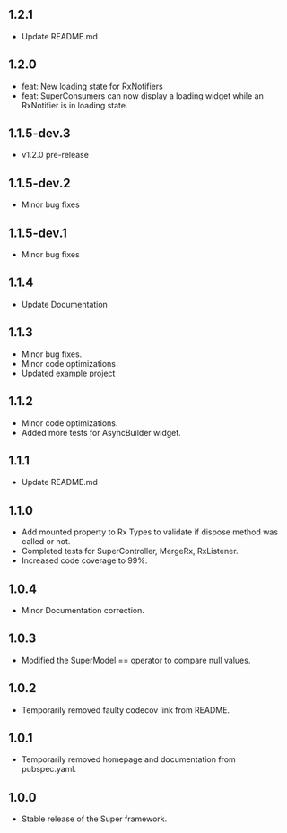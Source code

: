 ## 1.2.1

- Update README.md

## 1.2.0

- feat: New loading state for RxNotifiers
- feat: SuperConsumers can now display a loading widget while an RxNotifier is in loading state.

## 1.1.5-dev.3

- v1.2.0 pre-release

## 1.1.5-dev.2

- Minor bug fixes

## 1.1.5-dev.1

- Minor bug fixes

## 1.1.4

- Update Documentation

## 1.1.3

- Minor bug fixes.
- Minor code optimizations
- Updated example project

## 1.1.2

- Minor code optimizations.
- Added more tests for AsyncBuilder widget.

## 1.1.1

- Update README.md

## 1.1.0

- Add mounted property to Rx Types to validate if dispose method was called or not.
- Completed tests for SuperController, MergeRx, RxListener.
- Increased code coverage to 99%.

## 1.0.4

- Minor Documentation correction.

## 1.0.3

- Modified the SuperModel == operator to compare null values.

## 1.0.2

- Temporarily removed faulty codecov link from README.

## 1.0.1

- Temporarily removed homepage and documentation from pubspec.yaml.

## 1.0.0

- Stable release of the Super framework.
